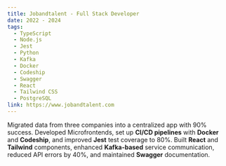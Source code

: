 ```yaml
---
title: Jobandtalent - Full Stack Developer
date: 2022 - 2024
tags:
  - TypeScript
  - Node.js
  - Jest
  - Python
  - Kafka
  - Docker
  - Codeship
  - Swagger
  - React
  - Tailwind CSS
  - PostgreSQL
link: https://www.jobandtalent.com
---
```


Migrated data from three companies into a centralized app with 90% success. Developed Microfrontends, set up **CI/CD pipelines** with **Docker** and **Codeship**, and improved **Jest** test coverage to 80%. Built **React** and **Tailwind** components, enhanced **Kafka-based** service communication, reduced API errors by 40%, and maintained **Swagger** documentation.
